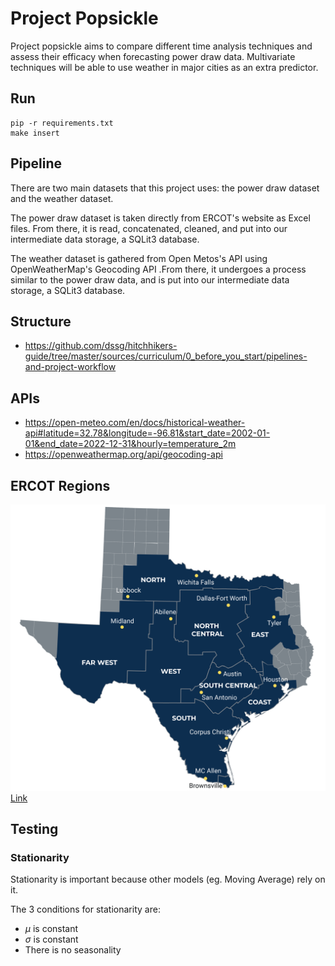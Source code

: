 # Project Popsickle
Project popsickle aims to compare different time analysis techniques and assess their efficacy when forecasting power draw data. Multivariate techniques will be able to use weather in major cities as an extra predictor. 

## Run
```
pip -r requirements.txt
make insert
```

## Pipeline
There are two main datasets that this project uses: the power draw dataset and the weather dataset. 

The power draw dataset is taken directly from ERCOT's website as Excel files. From there, it is read, concatenated, cleaned, and put into our intermediate data storage, a SQLit3 database.

The weather dataset is gathered from Open Metos's API using OpenWeatherMap's Geocoding API .From there, it undergoes a process similar to the power draw data, and is put into our intermediate data storage, a SQLit3 database.

## Structure
 - https://github.com/dssg/hitchhikers-guide/tree/master/sources/curriculum/0_before_you_start/pipelines-and-project-workflow

## APIs
 - https://open-meteo.com/en/docs/historical-weather-api#latitude=32.78&longitude=-96.81&start_date=2002-01-01&end_date=2022-12-31&hourly=temperature_2m
 - https://openweathermap.org/api/geocoding-api

## ERCOT Regions

![ERCOT Weather Map](references/ERCOT-Maps_Weather.jpg)
[Link](https://www.ercot.com/files/assets/2022/12/13/ERCOT-Maps_Weather.jpg?)

## Testing
### Stationarity
Stationarity is important because other models (eg. Moving Average) rely on it. 

The 3 conditions for stationarity are:
 - $\mu$ is constant
 - $\sigma$ is constant
 - There is no seasonality
